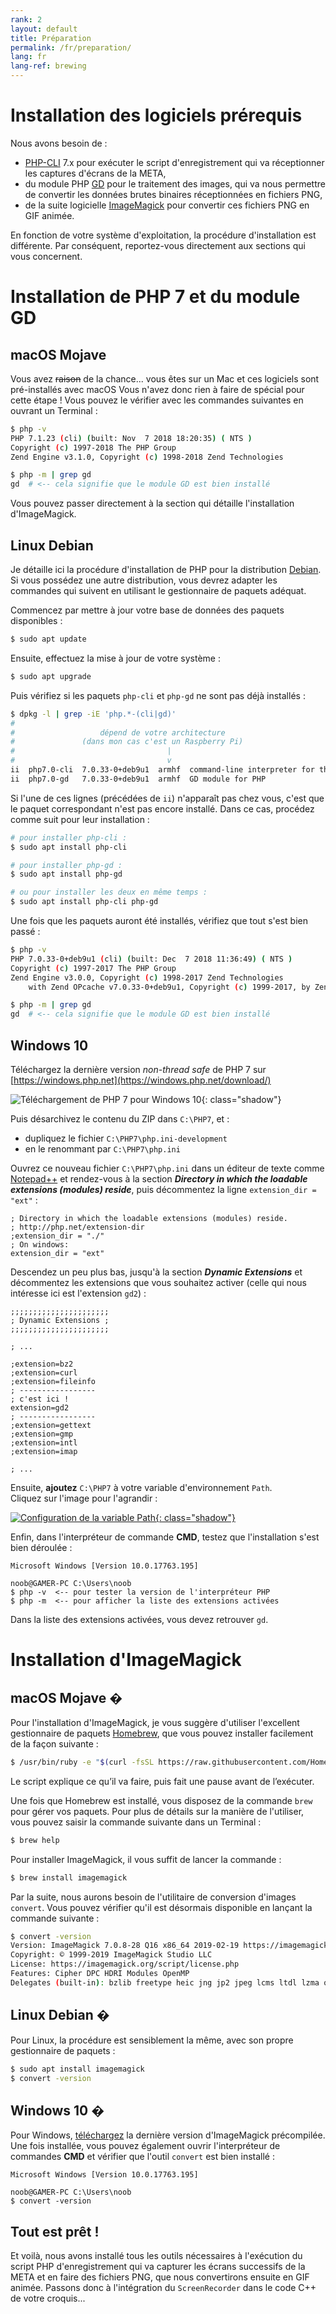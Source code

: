 ```yaml
---
rank: 2
layout: default
title: Préparation
permalink: /fr/preparation/
lang: fr
lang-ref: brewing
---
```


# Installation des logiciels prérequis

Nous avons besoin de :

- [PHP-CLI](http://php.net/manual/fr/features.commandline.php) 7.x pour exécuter le script d'enregistrement qui va réceptionner les captures d'écrans de la META,
- du module PHP [GD](http://php.net/manual/fr/book.image.php) pour le traitement des images, qui va nous permettre de convertir les données brutes binaires réceptionnées en fichiers PNG,
- de la suite logicielle [ImageMagick](https://www.imagemagick.org/) pour convertir ces fichiers PNG en GIF animée.

En fonction de votre système d'exploitation, la procédure d'installation est différente. Par conséquent, reportez-vous directement aux sections qui vous concernent.


# Installation de PHP 7 et du module GD

## macOS Mojave

Vous avez ~~raison~~ de la chance... vous êtes sur un Mac <i class="fab fa-apple"></i> et ces logiciels sont pré-installés avec macOS <i class="far fa-smile"></i> Vous n'avez donc rien à faire de spécial pour cette étape ! Vous pouvez le vérifier avec les commandes suivantes en ouvrant un Terminal :

```bash
$ php -v
PHP 7.1.23 (cli) (built: Nov  7 2018 18:20:35) ( NTS )
Copyright (c) 1997-2018 The PHP Group
Zend Engine v3.1.0, Copyright (c) 1998-2018 Zend Technologies

$ php -m | grep gd
gd  # <-- cela signifie que le module GD est bien installé
```

Vous pouvez passer directement à la section qui détaille l'installation d'ImageMagick.


## Linux Debian

Je détaille ici la procédure d'installation de PHP pour la distribution [Debian](https://www.debian.org/). Si vous possédez une autre distribution, vous devrez adapter les commandes qui suivent en utilisant le gestionnaire de paquets adéquat.

Commencez par mettre à jour votre base de données des paquets disponibles :

```bash
$ sudo apt update
```

Ensuite, effectuez la mise à jour de votre système :

```bash
$ sudo apt upgrade
```

Puis vérifiez si les paquets `php-cli` et `php-gd` ne sont pas déjà installés :

```bash
$ dpkg -l | grep -iE 'php.*-(cli|gd)'
#
#                   dépend de votre architecture
#               (dans mon cas c'est un Raspberry Pi)
#                                  |
#                                  v
ii  php7.0-cli  7.0.33-0+deb9u1  armhf  command-line interpreter for the PHP scripting language
ii  php7.0-gd   7.0.33-0+deb9u1  armhf  GD module for PHP
```

Si l'une de ces lignes (précédées de `ii`) n'apparaît pas chez vous, c'est que le paquet correspondant n'est pas encore installé. Dans ce cas, procédez comme suit pour leur installation :

```bash
# pour installer php-cli :
$ sudo apt install php-cli

# pour installer php-gd :
$ sudo apt install php-gd

# ou pour installer les deux en même temps :
$ sudo apt install php-cli php-gd
```

Une fois que les paquets auront été installés, vérifiez que tout s'est bien passé :

```bash
$ php -v
PHP 7.0.33-0+deb9u1 (cli) (built: Dec  7 2018 11:36:49) ( NTS )
Copyright (c) 1997-2017 The PHP Group
Zend Engine v3.0.0, Copyright (c) 1998-2017 Zend Technologies
    with Zend OPcache v7.0.33-0+deb9u1, Copyright (c) 1999-2017, by Zend Technologies

$ php -m | grep gd
gd  # <-- cela signifie que le module GD est bien installé
```


## Windows 10

<!-- procédure trouvée sur : http://kizu514.com/blog/install-php7-and-composer-on-windows-10/ -->

Téléchargez la dernière version *non-thread safe* de PHP 7 sur [https://windows.php.net](https://windows.php.net/download/)

![Téléchargement de PHP 7 pour Windows 10](../../assets/figures/windows-php7-download.png){: class="shadow"}

Puis désarchivez le contenu du ZIP dans `C:\PHP7`, et :

- dupliquez le fichier `C:\PHP7\php.ini-development`
- en le renommant par `C:\PHP7\php.ini`

Ouvrez ce nouveau fichier `C:\PHP7\php.ini` dans un éditeur de texte comme [Notepad++](https://notepad-plus-plus.org/fr/) et rendez-vous à la section ***Directory in which the loadable extensions (modules) reside***, puis décommentez la ligne `extension_dir = "ext"` :

```
; Directory in which the loadable extensions (modules) reside.
; http://php.net/extension-dir
;extension_dir = "./"
; On windows:
extension_dir = "ext"
```

Descendez un peu plus bas, jusqu'à la section ***Dynamic Extensions*** et décommentez les extensions que vous souhaitez activer (celle qui nous intéresse ici est l'extension `gd2`) :

```
;;;;;;;;;;;;;;;;;;;;;;
; Dynamic Extensions ;
;;;;;;;;;;;;;;;;;;;;;;

; ...

;extension=bz2
;extension=curl
;extension=fileinfo
; -----------------
; c'est ici !
extension=gd2
; -----------------
;extension=gettext
;extension=gmp
;extension=intl
;extension=imap

; ...
```

Ensuite, **ajoutez** `C:\PHP7` à votre variable d'environnement `Path`.  
Cliquez sur l'image pour l'agrandir :

[![Configuration de la variable Path][image]{: class="shadow"}][image]

[image]: ../../assets/figures/php7-windows-path.png

Enfin, dans l'interpréteur de commande **CMD**, testez que l'installation s'est bien déroulée :

```
Microsoft Windows [Version 10.0.17763.195]

noob@GAMER-PC C:\Users\noob
$ php -v  <-- pour tester la version de l'interpréteur PHP
$ php -m  <-- pour afficher la liste des extensions activées
```

Dans la liste des extensions activées, vous devez retrouver `gd`.

# Installation d'ImageMagick

<!-- j'utilise ici un caractère spécial invisible pour distinguer les titres de sections     -->
<!-- définis avec les mêmes chaînes de caractères, de façon à ce que la table des matières,  -->
<!-- qui est gérée par un code JavaScript pour automatiser le scolling sur la page, ne les   -->
<!-- confonde pas !                                                                          -->

## macOS Mojave &#0;

Pour l'installation d'ImageMagick, je vous suggère d'utiliser l'excellent gestionnaire de paquets [Homebrew](https://brew.sh/index_fr), que vous pouvez installer facilement de la façon suivante :

```bash
$ /usr/bin/ruby -e "$(curl -fsSL https://raw.githubusercontent.com/Homebrew/install/master/install)"
```

Le script explique ce qu’il va faire, puis fait une pause avant de l’exécuter.

Une fois que Homebrew est installé, vous disposez de la commande `brew` pour gérer vos paquets. Pour plus de détails sur la manière de l'utiliser, vous pouvez saisir la commande suivante dans un Terminal :

```bash
$ brew help
```

Pour installer ImageMagick, il vous suffit de lancer la commande :

```bash
$ brew install imagemagick
```

Par la suite, nous aurons besoin de l'utilitaire de conversion d'images `convert`. Vous pouvez vérifier qu'il est désormais disponible en lançant la commande suivante :

```bash
$ convert -version
Version: ImageMagick 7.0.8-28 Q16 x86_64 2019-02-19 https://imagemagick.org
Copyright: © 1999-2019 ImageMagick Studio LLC
License: https://imagemagick.org/script/license.php
Features: Cipher DPC HDRI Modules OpenMP
Delegates (built-in): bzlib freetype heic jng jp2 jpeg lcms ltdl lzma openexr png tiff webp xml zlib
```


## Linux Debian &#0;

Pour Linux, la procédure est sensiblement la même, avec son propre gestionnaire de paquets :

```bash
$ sudo apt install imagemagick
$ convert -version
```


## Windows 10 &#0;

Pour Windows, [téléchargez](https://www.imagemagick.org/script/download.php#windows) la dernière version d'ImageMagick précompilée. Une fois installée, vous pouvez également ouvrir l'interpréteur de commandes **CMD** et vérifier que l'outil `convert` est bien installé :

```
Microsoft Windows [Version 10.0.17763.195]

noob@GAMER-PC C:\Users\noob
$ convert -version
```


## Tout est prêt !

Et voilà, nous avons installé tous les outils nécessaires à l'exécution du script PHP d'enregistrement qui va capturer les écrans successifs de la META et en faire des fichiers PNG, que nous convertirons ensuite en GIF animée. Passons donc à l'intégration du `ScreenRecorder` dans le code C++ de votre croquis...